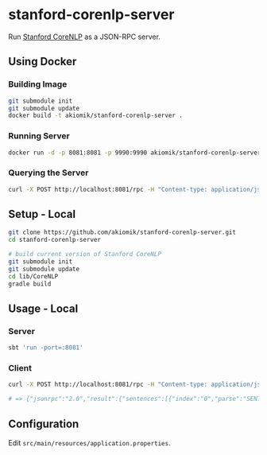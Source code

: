 stanford-corenlp-server
=======================

Run [Stanford CoreNLP](http://nlp.stanford.edu/software/corenlp.shtml) as a JSON-RPC server.

## Using Docker

### Building Image

```bash
git submodule init
git submodule update
docker build -t akiomik/stanford-corenlp-server .
```

### Running Server

```bash
docker run -d -p 8081:8081 -p 9990:9990 akiomik/stanford-corenlp-server
```

### Querying the Server

```bash
curl -X POST http://localhost:8081/rpc -H "Content-type: application/json" -d '{"jsonrpc": "2.0", "method": "foo", "params": ["A martini. Shaken, not stirred."], "id": "1"}'
```

## Setup - Local

```bash
git clone https://github.com/akiomik/stanford-corenlp-server.git
cd stanford-corenlp-server

# build current version of Stanford CoreNLP
git submodule init
git submodule update
cd lib/CoreNLP
gradle build
```

## Usage - Local

### Server

```bash
sbt 'run -port=:8081'
```

### Client

```bash
curl -X POST http://localhost:8081/rpc -H "Content-type: application/json" -d '{"jsonrpc": "2.0", "method": "foo", "params": ["A martini. Shaken, not stirred."], "id": "1"}'

# => {"jsonrpc":"2.0","result":{"sentences":[{"index":"0","parse":"SENTENCE_SKIPPED_OR_UNPARSABLE\n","tokens":[{"index":"1","word":"A","characterOffsetBegin":"0","characterOffsetEnd":"1","pos":"DT"},{"index":"2","word":"martini","characterOffsetBegin":"2","characterOffsetEnd":"9","pos":"NN"},{"index":"3","word":".","characterOffsetBegin":"9","characterOffsetEnd":"10","pos":"."},{"index":"1","word":"Shaken","characterOffsetBegin":"11","characterOffsetEnd":"17","pos":"VBN"},{"index":"2","word":",","characterOffsetBegin":"17","characterOffsetEnd":"18","pos":","},{"index":"3","word":"not","characterOffsetBegin":"19","characterOffsetEnd":"22","pos":"RB"},{"index":"4","word":"stirred","characterOffsetBegin":"23","characterOffsetEnd":"30","pos":"VBN"},{"index":"5","word":".","characterOffsetBegin":"30","characterOffsetEnd":"31","pos":"."}]},{"index":"1","parse":"SENTENCE_SKIPPED_OR_UNPARSABLE\n","tokens":[{"index":"1","word":"A","characterOffsetBegin":"0","characterOffsetEnd":"1","pos":"DT"},{"index":"2","word":"martini","characterOffsetBegin":"2","characterOffsetEnd":"9","pos":"NN"},{"index":"3","word":".","characterOffsetBegin":"9","characterOffsetEnd":"10","pos":"."},{"index":"1","word":"Shaken","characterOffsetBegin":"11","characterOffsetEnd":"17","pos":"VBN"},{"index":"2","word":",","characterOffsetBegin":"17","characterOffsetEnd":"18","pos":","},{"index":"3","word":"not","characterOffsetBegin":"19","characterOffsetEnd":"22","pos":"RB"},{"index":"4","word":"stirred","characterOffsetBegin":"23","characterOffsetEnd":"30","pos":"VBN"},{"index":"5","word":".","characterOffsetBegin":"30","characterOffsetEnd":"31","pos":"."}]}]},"error":null,"id":"1"}
```

## Configuration

Edit `src/main/resources/application.properties`.
